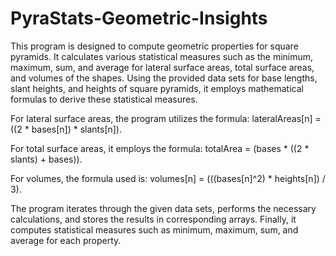 # PyraStats-Geometric-Insights

This program is designed to compute geometric properties for square pyramids. It calculates various statistical measures such as the minimum, maximum, sum, and average for lateral surface areas, total surface areas, and volumes of the shapes. Using the provided data sets for base lengths, slant heights, and heights of square pyramids, it employs mathematical formulas to derive these statistical measures.

For lateral surface areas, the program utilizes the formula: lateralAreas[n] = ((2 * bases[n]) * slants[n]).

For total surface areas, it employs the formula: totalArea = (bases * ((2 * slants) + bases)).

For volumes, the formula used is: volumes[n] = (((bases[n]^2) * heights[n]) / 3).

The program iterates through the given data sets, performs the necessary calculations, and stores the results in corresponding arrays. Finally, it computes statistical measures such as minimum, maximum, sum, and average for each property.
